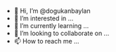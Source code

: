 - 👋 Hi, I’m @dogukanbaylan
- 👀 I’m interested in ...
- 🌱 I’m currently learning ...
- 💞️ I’m looking to collaborate on ...
- 📫 How to reach me ...

<!---
dogukanbaylan/dogukanbaylan is a ✨ special ✨ repository because its `README.md` (this file) appears on your GitHub profile.
You can click the Preview link to take a look at your changes.
--->
